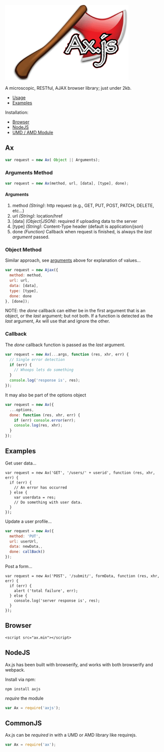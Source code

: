 ![Ax.js](./src/ax.js.gif)

A microscopic, RESTful, AJAX browser library; just under 2kb.
* [Usage](#ax)
* [Examples](#examples)

Installation:
* [Browser](#browser)
* [NodeJS](#nodejs)
* [UMD / AMD Module](#commonjs)

## Ax

```javascript
var request = new Ax( Object || Arguments); 
```
### Arguments Method

```javascript
var request = new Ax(method, url, [data], [type], done);
```

#### Arguments

1. method *(String)*: http request (e.g., GET, PUT, POST, PATCH, DELETE, etc...)
2. url *(String)*: location/href 
3. [data] *(Object|JSON)*: required if uploading data to the server
4. [type] *(String)*: Content-Type header (default is application/json)
5. done *(Function)* Callback when request is finished, is always the *last argument* passed.

### Object Method

Similar approach, see [arguments](#arguments) above for explanation of values...

```javascript
var request = new Ajax({
  method: method,
  url: url,
  data: [data],
  type: [type],
  done: done
}, [done]);
```
NOTE:  the *done* callback can either be in the first argument that is an object, or the *last* argument; but not both.  If a function is detected as the *last* argument, Ax will use that and ignore the other.

### Callback

The *done* callback function is passed as the *last* argument.

```javascript
var request = new Ax(...args, function (res, xhr, err) {
  // Single error detection
  if (err) {
    // Whoops lets do something
  }
  console.log('response is', res);
});
```

It may also be part of the options object

```javascript
var request = new Ax({
  ...options,
  done: function (res, xhr, err) {    
    if (err) console.error(err);
    console.log(res, xhr);
  }
});
```
## Examples

Get user data...

```javscript
var request = new Ax('GET', '/users/' + userid', function (res, xhr, err) {
  if (err) {
    // An error has occurred
  } else {
    var userdata = res;
    // Do something with user data.
  }
});
```

Update a user profile...
```javascript
var request = new Ax({
  method: 'PUT',
  url: userUrl,
  data: newData,,
  done: callBack()
});
```


Post a form...
```javscript
var request = new Ax('POST', '/submit/', formData, function (res, xhr, err) {
  if (err) {
    alert ('total failure', err);
  } else {
    console.log('server response is', res);
  }
});
```


## Browser

```
<script src="ax.min"></script>
```

## NodeJS

Ax.js has been built with browserify, and works with both browserify and webpack.

Install via npm:

```
npm install axjs
```

*require* the module 
``` javascript
var Ax = require('axjs');
```

## CommonJS

Ax.js can be *required* in with a UMD or AMD library like requirejs.

``` javascript
var Ax = require('ax');
```

